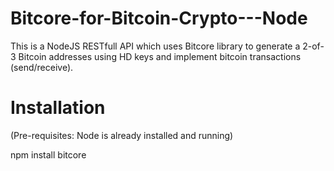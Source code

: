 # Bitcore-for-Bitcoin-Crypto---Node
This is a NodeJS RESTfull API which uses Bitcore library to generate a 2-of-3 Bitcoin addresses using HD keys and implement bitcoin transactions (send/receive).

# Installation
(Pre-requisites: Node is already installed and running)

npm install bitcore
